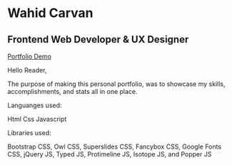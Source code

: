 # Wahid Carvan 
## Frontend Web Developer & UX Designer

[Portfolio Demo](https://wahidcarvan.github.io/portfolio/)


Hello Reader,

The purpose of making this personal portfolio, was to showcase my skills, accomplishments, and stats all in one place. 

Languanges used: 

Html
Css
Javascript

Libraries used:

Bootstrap CSS,
Owl CSS,
Superslides CSS,
Fancybox CSS,
Google Fonts CSS,
jQuery JS,
Typed JS,
Protimeline JS,
Isotope JS, and
Popper JS
